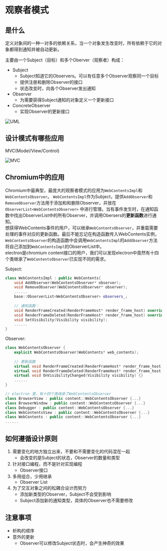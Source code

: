 # 观察者模式

## 是什么

定义对象间的一种一对多的依赖关系，当一个对象发生改变时，所有依赖于它的对象都得到通知并被自动更新。  

主要由一个Subject（目标）和多个Oberver（观察者）构成：
* Subject
    * Subject知道它的Observers。可以有任意多个Observer观察同一个目标
    * 提供注册和删除Observer的接口
    * 状态改变时，向各个Observer发出通知
* Observer
    * 为需要获得Subject通知的对象定义一个更新接口
* ConcreteObserver
    * 实现Observer的更新接口

![UML](https://upload.wikimedia.org/wikipedia/commons/thumb/a/a8/Observer_w_update.svg/1920px-Observer_w_update.svg.png)


## 设计模式有哪些应用

MVC(Model/View/Control)

![MVC](https://chuquan-public-r-001.oss-cn-shanghai.aliyuncs.com/sketch-images/traditional-MVC.png)

## Chromium中的应用

Chromium中最典型，最庞大的观察者模式的应用为`WebContentsImpl`和`WebContentsObserver`。
`WebContentsImpl`作为Subject，提供`AddObserver`和`RemoveObserver`方法用于添加和和删除Observer，并放在`ObserverList<WebContentsObserver>` 中进行管理。当有事件发生时，在通知函数中找出ObserverList中的所有Observer，并调用Obersers的**更新函数**进行通知。  
想获得WebContents事件的用户，可以继承`WebContentsObserver`，并重载需要处理的事件对应的更新函数。最后不能忘记在构造函数传入WebContents实例，`WebContentsObserver`的构造函数中会调用`WebContentsImpl`的`AddObserver`方法将自己添加到`WebContentsImpl`的ObserverList中。  
electron是chromium content接口的用户，我们可以发现electron中竟然有十四个类继承了`WebContentsObserver`已实现不同的需求。

Subject:
``` C++
class WebContentsImpl : public WebContents{
    void AddObserver(WebContentsObserver* observer);
    void RemoveObserver(WebContentsObserver* observer);
    ......
    base::ObserverList<WebContentsObserver> observers_;
    
    // 通知函数：
    void RenderFrameCreated(RenderFrameHost* render_frame_host) override;
    void RenderFrameDeleted(RenderFrameHost* render_frame_host) override;
    void SetVisibility(Visibility visibility);
    ......
}
```

Observer:
``` C++
class WebContentsObserver {
    explicit WebContentsObserver(WebContents* web_contents);
    
    // 更新函数
    virtual void RenderFrameCreated(RenderFrameHost* render_frame_host) {}
    virtual void RenderFrameDeleted(RenderFrameHost* render_frame_host) {}
    virtual void OnVisibilityChanged(Visibility visibility) {}
    ......
}

// electron 里，有十四个类继承了WebContentsObserver
class BrowserView : public content::WebContentsObserver {...}
class BrowserWindow : public content::WebContentsObserver {...}
class Debugger : public content::WebContentsObserver {...}
class WebContentsView : public content::WebContentsObserver {...}
class WebContents : public content::WebContentsObserver {...}
......
```

## 如何遵循设计原则

1. 需要变化的地方独立出来，不要和不需要变化的代码混在一起
    * 会改变的是Subject的状态，Observer的数量和类型
2. 针对接口编程，而不是针对实现编程
    * Observer接口
3. 多用组合，少用继承
    * Observer List
4. 为了交互对象之间的松耦合设计而努力
    * 添加新类型的Observer，Subject不会受到影响
    * Subject添加新的通知类型，具体的Observer也不需要修改

## 注意事项

* 析构的顺序
* 意外的更新
    * Observer可以修改Subject状态时，会产生神奇的效果

